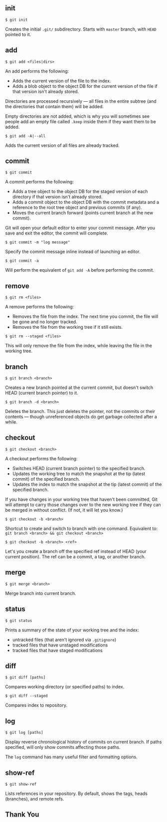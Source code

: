 

## init

    $ git init

Creates the initial `.git/` subdirectory.
Starts with `master` branch, with `HEAD` pointed to it.

## add

    $ git add <files|dirs>

An add performs the following:

* Adds the current version of the file to the index.
* Adds a blob object to the object DB for the current version of the file if that version isn't already stored.

Directories are processed recursively — all files in the entire subtree (and the directories that contain them) will be added.

Empty directories are not added, which is why you will sometimes see people add an empty file called `.keep` inside them if they want them to be added.

    $ git add -A|--all

Adds the current version of all files are already tracked.

## commit

    $ git commit

A commit performs the following:

* Adds a tree object to the object DB for the staged version of each directory if that version isn't already stored.
* Adds a commit object to the object DB with the commit metadata and a reference to the root tree object and previous commits (if any).
* Moves the current branch forward (points current branch at the new commit).

Git will open your default editor to enter your commit message.
After you save and exit the editor, the commit will complete.

    $ git commit -m "log message"

Specify the commit message inline instead of launching an editor.

    $ git commit -a

Will perform the equivalent of `git add -A` before performing the commit.

## remove

    $ git rm <files>

A remove performs the following:

* Removes the file from the index.  The next time you commit, the file will be gone and no longer tracked.
* Removes the file from the working tree if it still exists.

```
$ git rm --staged <files>
```

This will only remove the file from the index, while leaving the file in the working tree.

## branch <branch>

    $ git branch <branch>

Creates a new branch pointed at the current commit, but doesn't switch HEAD (current branch pointer) to it.

    $ git branch -d <branch>

Deletes the branch.
This just deletes the pointer, not the commits or their contents — though unreferenced objects do get garbage collected after a while.

## checkout

    $ git checkout <branch>

A checkout performs the following:

* Switches HEAD (current branch pointer) to the specified branch.
* Updates the working tree to match the snapshot at the tip (latest commit) of the specified branch.
* Updates the index to match the snapshot at the tip (latest commit) of the specified branch.

If you have changes in your working tree that haven't been committed, Git will attempt to carry those changes over to the new working tree if they can be merged in without conflict.
(If not, it will let you know.)

    $ git checkout -b <branch>

Shortcut to create and switch to branch with one command.
Equivalent to: `git branch <branch> && git checkout <branch>`

    $ git checkout -b <branch> <ref>

Let's you create a branch off the specified ref instead of HEAD (your current position).
The ref can be a commit, a tag, or another branch.

## merge

    $ git merge <branch>

Merge branch into current branch.

## status

    $ git status

Prints a summary of the state of your working tree and the index:

* untracked files (that aren't ignored via `.gitignore`)
* tracked files that have unstaged modifications
* tracked files that have staged modifications

## diff

    $ git diff [paths]

Compares working directory (or specified paths) to index.

    $ git diff --staged

Compares index to repository.

## log

    $ git log [paths]

Display reverse chronological history of commits on current branch.
If paths specified, will only show commits affecting those paths.

The `log` command has many useful filter and formatting options.

## show-ref

    $ git show-ref

Lists references in your repository.
By default, shows the tags, heads (branches), and remote refs.


## Thank You
